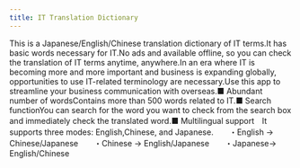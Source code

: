 ```yaml
---
title: IT Translation Dictionary
---
```


This is a Japanese/English/Chinese translation dictionary of IT terms.It has basic words necessary for IT.No ads and available offline, so you can check the translation of IT terms anytime, anywhere.In an era where IT is becoming more and more important and business is expanding globally, opportunities to use IT-related terminology are necessary.Use this app to streamline your business communication with overseas.■ Abundant number of wordsContains more than 500 words related to IT.■ Search functionYou can search for the word you want to check from the search box and immediately check the translated word.■ Multilingual support　It supports three modes: English,Chinese, and Japanese.　　・English -> Chinese/Japanese　　・Chinese -> English/Japanese　　・Japanese-> English/Chinese
